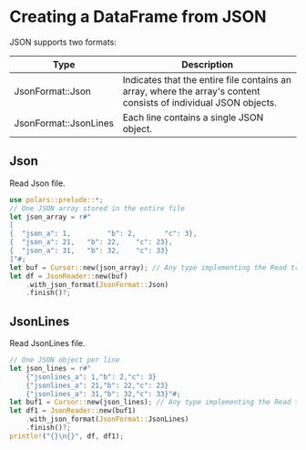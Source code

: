 # Creating a DataFrame from JSON

JSON supports two formats:

Type | Description
--|--
JsonFormat::Json | Indicates that the entire file contains an array, where the array's content consists of individual JSON objects.
JsonFormat::JsonLines | Each line contains a single JSON object.

## Json

Read Json file.
```rust
use polars::prelude::*;
// One JSON array stored in the entire file
let json_array = r#"
[
{  "json_a": 1,         "b": 2,       "c": 3},
{  "json_a": 21,   "b": 22,    "c": 23},
{  "json_a": 31,   "b": 32,    "c": 33}
]"#;
let buf = Cursor::new(json_array); // Any type implementing the Read trait can be used as input
let df = JsonReader::new(buf)
    .with_json_format(JsonFormat::Json)
    .finish()?;
```

## JsonLines

Read JsonLines file.

```rust
// One JSON object per line
let json_lines = r#"
    {"jsonlines_a": 1,"b": 2,"c": 3}
    {"jsonlines_a": 21,"b": 22,"c": 23}
    {"jsonlines_a": 31,"b": 32,"c": 33}"#;
let buf1 = Cursor::new(json_lines); // Any type implementing the Read trait can be used as input
let df1 = JsonReader::new(buf1)
    .with_json_format(JsonFormat::JsonLines)
    .finish()?;
println!("{}\n{}", df, df1);
```
